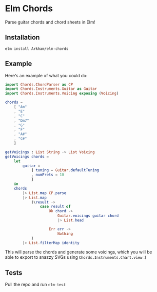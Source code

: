 # Elm Chords

Parse guitar chords and chord sheets in Elm!

## Installation

`elm install Arkham/elm-chords`

## Example

Here's an example of what you could do:

```elm
import Chords.ChordParser as CP
import Chords.Instruments.Guitar as Guitar
import Chords.Instruments.Voicing exposing (Voicing)

chords =
    [ "Am"
    , "E"
    , "C"
    , "Dm7"
    , "G"
    , "F"
    , "A#"
    , "C#"
    ]

getVoicings : List String -> List Voicing
getVoicings chords =
    let
        guitar =
            { tuning = Guitar.defaultTuning
            , numFrets = 10
            }
    in
    chords
        |> List.map CP.parse
        |> List.map
            (\result ->
                case result of
                    Ok chord ->
                        Guitar.voicings guitar chord
                        |> List.head

                    Err err ->
                        Nothing
            )
        |> List.filterMap identity
```

This will parse the chords and generate some voicings, which you will be able to
export to snazzy SVGs using `Chords.Instruments.Chart.view` :)

## Tests

Pull the repo and run `elm-test`
